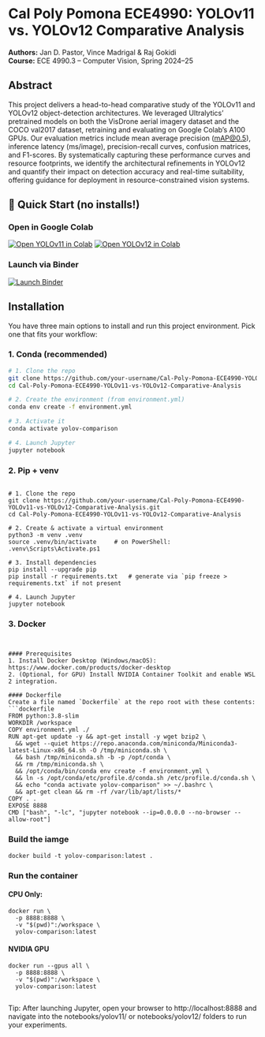 # Cal Poly Pomona ECE4990: YOLOv11 vs. YOLOv12 Comparative Analysis

**Authors:** Jan D. Pastor, Vince Madrigal & Raj Gokidi  
**Course:** ECE 4990.3 – Computer Vision, Spring 2024–25

## Abstract
This project delivers a head-to-head comparative study of the YOLOv11 and YOLOv12 object-detection architectures. We leveraged Ultralytics’ pretrained models on both the VisDrone aerial imagery dataset and the COCO val2017 dataset, retraining and evaluating on Google Colab’s A100 GPUs. Our evaluation metrics include mean average precision (mAP@0.5), inference latency (ms/image), precision-recall curves, confusion matrices, and F1-scores. By systematically capturing these performance curves and resource footprints, we identify the architectural refinements in YOLOv12 and quantify their impact on detection accuracy and real-time suitability, offering guidance for deployment in resource-constrained vision systems.

## 🚀 Quick Start (no installs!)

### Open in Google Colab
[![Open YOLOv11 in Colab](https://colab.research.google.com/assets/colab-badge.svg)](https://colab.research.google.com/github/JanPastor/Cal-Poly-Pomona-ECE4990-YOLOv11-vs-YOLOv12-Comparative-Analysis/blob/main/notebooks/yolov11/YOLOv11.ipynb)
[![Open YOLOv12 in Colab](https://colab.research.google.com/assets/colab-badge.svg)](https://colab.research.google.com/github/JanPastor/Cal-Poly-Pomona-ECE4990-YOLOv11-vs-YOLOv12-Comparative-Analysis/blob/main/notebooks/yolov12/YOLOv12.ipynb)

### Launch via Binder
[![Launch Binder](https://mybinder.org/badge_logo.svg)](https://mybinder.org/v2/gh/JanPastor/Cal-Poly-Pomona-ECE4990-YOLOv11-vs-YOLOv12-Comparative-Analysis/main?urlpath=lab/tree/notebooks)


## Installation

You have three main options to install and run this project environment. Pick one that fits your workflow:

### 1. Conda (recommended)

```bash
# 1. Clone the repo
git clone https://github.com/your-username/Cal-Poly-Pomona-ECE4990-YOLOv11-vs-YOLOv12-Comparative-Analysis.git
cd Cal-Poly-Pomona-ECE4990-YOLOv11-vs-YOLOv12-Comparative-Analysis

# 2. Create the environment (from environment.yml)
conda env create -f environment.yml

# 3. Activate it
conda activate yolov-comparison

# 4. Launch Jupyter
jupyter notebook

```
### 2. Pip + venv


```

# 1. Clone the repo
git clone https://github.com/your-username/Cal-Poly-Pomona-ECE4990-YOLOv11-vs-YOLOv12-Comparative-Analysis.git
cd Cal-Poly-Pomona-ECE4990-YOLOv11-vs-YOLOv12-Comparative-Analysis

# 2. Create & activate a virtual environment
python3 -m venv .venv
source .venv/bin/activate     # on PowerShell: .venv\Scripts\Activate.ps1

# 3. Install dependencies
pip install --upgrade pip
pip install -r requirements.txt   # generate via `pip freeze > requirements.txt` if not present

# 4. Launch Jupyter
jupyter notebook
```
### 3. Docker

```


#### Prerequisites
1. Install Docker Desktop (Windows/macOS): https://www.docker.com/products/docker-desktop  
2. (Optional, for GPU) Install NVIDIA Container Toolkit and enable WSL 2 integration.

#### Dockerfile
Create a file named `Dockerfile` at the repo root with these contents:
```dockerfile
FROM python:3.8-slim
WORKDIR /workspace
COPY environment.yml ./
RUN apt-get update -y && apt-get install -y wget bzip2 \
  && wget --quiet https://repo.anaconda.com/miniconda/Miniconda3-latest-Linux-x86_64.sh -O /tmp/miniconda.sh \
  && bash /tmp/miniconda.sh -b -p /opt/conda \
  && rm /tmp/miniconda.sh \
  && /opt/conda/bin/conda env create -f environment.yml \
  && ln -s /opt/conda/etc/profile.d/conda.sh /etc/profile.d/conda.sh \
  && echo "conda activate yolov-comparison" >> ~/.bashrc \
  && apt-get clean && rm -rf /var/lib/apt/lists/*
COPY . .
EXPOSE 8888
CMD ["bash", "-lc", "jupyter notebook --ip=0.0.0.0 --no-browser --allow-root"]

```
### Build the iamge

```
docker build -t yolov-comparison:latest .

```
### Run the container

#### CPU Only:
```
docker run \
  -p 8888:8888 \
  -v "$(pwd)":/workspace \
  yolov-comparison:latest
```

#### NVIDIA GPU
```
docker run --gpus all \
  -p 8888:8888 \
  -v "$(pwd)":/workspace \
  yolov-comparison:latest


```
Tip: After launching Jupyter, open your browser to
http://localhost:8888
and navigate into the notebooks/yolov11/ or notebooks/yolov12/ folders to run your experiments.


